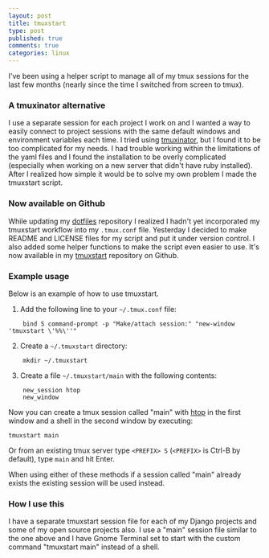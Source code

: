 ```yaml
---
layout: post
title: tmuxstart
type: post
published: true
comments: true
categories: linux
---
```


I've been using a helper script to manage all of my tmux sessions for the last
few months (nearly since the time I switched from screen to tmux).

### A tmuxinator alternative

I use a separate session for each project I work on and I wanted a way to
easily connect to project sessions with the same default windows and
environment variables each time.  I tried using [tmuxinator][], but I found it
to be too complicated for my needs.  I had trouble working within the
limitations of the yaml files and I found the installation to be overly
complicated (especially when working on a new server that didn't have ruby
installed).  After I realized how simple it would be to solve my own problem I
made the tmuxstart script.


### Now available on Github

While updating my [dotfiles][] repository I realized I hadn't yet incorporated
my tmuxstart workflow into my `.tmux.conf` file.  Yesterday I decided to make
README and LICENSE files for my script and put it under version control.  I
also added some helper functions to make the script even easier to use.  It's
now available in my [tmuxstart][] repository on Github.


### Example usage

Below is an example of how to use tmuxstart.

1. Add the following line to your `~/.tmux.conf` file:
```
    bind S command-prompt -p "Make/attach session:" "new-window 'tmuxstart \'%%\''"
```

2. Create a `~/.tmuxstart` directory:
```
    mkdir ~/.tmuxstart
```

3. Create a file `~/.tmuxstart/main` with the following contents:
```
    new_session htop
    new_window
```

Now you can create a tmux session called "main" with [htop][] in the first
window and a shell in the second window by executing:

    tmuxstart main

Or from an existing tmux server type `<PREFIX> S` (``<PREFIX>`` is Ctrl-B by
default), type ``main`` and hit Enter.

When using either of these methods if a session called "main" already exists
the existing session will be used instead.


### How I use this

I have a separate tmuxstart session file for each of my Django projects and
some of my open source projects also.  I use a "main" session file similar to
the one above and I have Gnome Terminal set to start with the custom command
"tmuxstart main" instead of a shell.

[tmuxstart]: https://github.com/treyhunner/tmuxstart
[dotfiles]: https://github.com/treyhunner/dotfiles
[tmuxinator]: https://github.com/aziz/tmuxinator
[htop]: http://htop.sourceforge.net/
